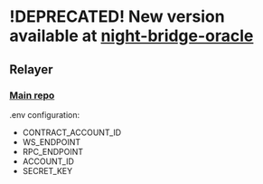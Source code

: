 # !DEPRECATED! New version available at [night-bridge-oracle](https://github.com/NutiNaguti/night-bridge-oracle)

Relayer
---------

### [Main repo](https://github.com/NutiNaguti/near-bridge)

.env configuration:

 - CONTRACT_ACCOUNT_ID
 - WS_ENDPOINT
 - RPC_ENDPOINT
 - ACCOUNT_ID
 - SECRET_KEY
